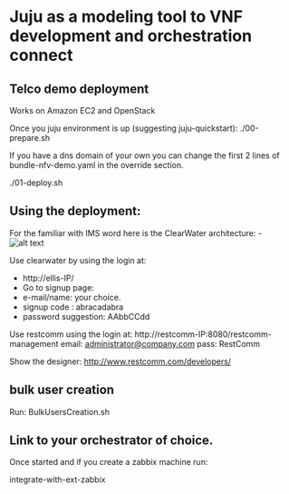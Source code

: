 # Juju as a modeling tool to VNF development and orchestration connect

## Telco demo deployment

Works on Amazon EC2 and OpenStack 

Once you juju environment is up (suggesting juju-quickstart):
./00-prepare.sh

If you have a dns domain of your own you can change the first 2 lines of bundle-nfv-demo.yaml in the override section.

./01-deploy.sh


## Using the deployment:

For the familiar with IMS word here is the ClearWater architecture:
-![alt text](http://www.projectclearwater.org/wp-content/uploads/2013/05/project-clearwater-architecture-april-2014-2.png "Clearwater architecture")


Use clearwater by using the login at:

* http://ellis-IP/
* Go to signup page:
* e-mail/name: your choice.
* signup code : abracadabra
* password suggestion: AAbbCCdd


Use restcomm using the login at:
http://restcomm-IP:8080/restcomm-management
email: administrator@company.com
pass: RestComm

Show the designer: 
http://www.restcomm.com/developers/

## bulk user creation
Run:  BulkUsersCreation.sh 

## Link to your orchestrator of choice.
 
Once started and if you create a zabbix machine run:
 
integrate-with-ext-zabbix <IP of the zabbix machine>
